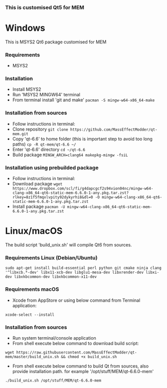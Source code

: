 ### This is customised Qt5 for MEM ###

# Windows #
This is MSYS2 Qt6 package customised for MEM

### Requirements ###
 - MSYS2

### Installation ###
 - Install MSYS2
 - Run 'MSYS2 MINGW64' terminal
 - From terminal install 'git and make' `pacman -S mingw-w64-x86_64-make`

### Installation from sources ###
 - Follow instructions in terminal:
 - Clone repository `git clone https://github.com/MassEffectModder/qt-mem.git`
 - Copy 'qt-6.6' to home folder (this is important step to avoid too long paths) `cp -R qt-mem/qt-6.6 ~/`
 - Enter 'qt-6.6' directory `cd ~/qt-6.6`
 - Build package `MINGW_ARCH=clang64 makepkg-mingw -fsiL`

### Installation using prebuilded package ###
 - Follow instructions in terminal:
 - Download package `wget https://www.dropbox.com/scl/fi/g4dapcgcf2s94vion04nc/mingw-w64-clang-x86_64-qt6-static-mem-6.6.0-1-any.pkg.tar.zst?rlkey=8z1f5fmqxlvpity92dykyrhi8&dl=0 -O mingw-w64-clang-x86_64-qt6-static-mem-6.6.0-1-any.pkg.tar.zst`
 - Install package `pacman -U mingw-w64-clang-x86_64-qt6-static-mem-6.6.0-1-any.pkg.tar.zst`

# Linux/macOS #
The build script 'build_unix.sh' will compile Qt6 from sources.

### Requirements Linux (Debian/Ubuntu) ###
`sudo apt-get install build-essential perl python git cmake ninja clang '^libxcb.*-dev' libx11-xcb-dev libglu1-mesa-dev libxrender-dev libxi-dev libxkbcommon-dev libxkbcommon-x11-dev`

### Requirements macOS ###
- Xcode from AppStore or using below command from Terminal application:

`xcode-select --install`

### Installation from sources ###
- Run system terminal/console application
- From shell execute below command to download build script:

`wget https://raw.githubusercontent.com/MassEffectModder/qt-mem/master/build_unix.sh && chmod +x build_unix.sh`

- From shell execute below command to build Qt from sources, also provide installation path. for example '/opt/stuff/MEM/qt-6.6.0-mem'

`./build_unix.sh /opt/stuff/MEM/qt-6.6.0-mem`
